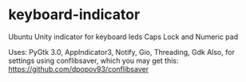 # keyboard-indicator
Ubuntu Unity indicator for keyboard leds Caps Lock and Numeric pad

Uses: PyGtk 3.0, AppIndicator3, Notify, Gio, Threading, Gdk
Also, for settings using conflibsaver, which you may get this: https://github.com/dpopov93/conflibsaver
